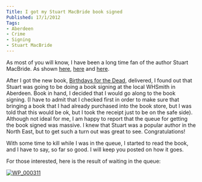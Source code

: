 ```yaml
---
Title: I got my Stuart MacBride book signed
Published: 17/1/2012
Tags:
- Aberdeen
- Crime
- Signing
- Stuart MacBride
---
```


As most of you will know, I have been a long time fan of the author Stuart MacBride. As shown [here](http://www.gep13.co.uk/blog/stuart-macbride-broken-skin), [here](http://www.gep13.co.uk/blog/stuart-macbride-flesh-house) and [here](http://www.gep13.co.uk/blog/new-stuartmacbride-book-available-for-pre-order).

After I got the new book, [Birthdays for the Dead](http://www.amazon.co.uk/gp/product/0007344171/ref=as_li_ss_il?ie=UTF8&tag=www6thprimeco-21&linkCode=as2&camp=1634&creative=19450&creativeASIN=0007344171), delivered, I found out that Stuart was going to be doing a book signing at the local WHSmith in Aberdeen. Book in hand, I decided that I would go along to the book signing. (I have to admit that I checked first in order to make sure that bringing a book that I had already purchased into the book store, but I was told that this would be ok, but I took the receipt just to be on the safe side). Although not ideal for me, I am happy to report that the queue for getting the book signed was massive. I knew that Stuart was a popular author in the North East, but to get such a turn out was great to see. Congratulations!

With some time to kill while I was in the queue, I started to read the book, and I have to say, so far so good. I will keep you posted on how it goes.

For those interested, here is the result of waiting in the queue:

[![WP_000311](http://www.gep13.co.uk/blog/wp-content/uploads/2012/01/WP_000311_thumb.jpg)](http://www.gep13.co.uk/blog/wp-content/uploads/2012/01/WP_000311.jpg)
